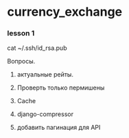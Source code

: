 # currency_exchange

### lesson 1
cat ~/.ssh/id_rsa.pub

Вопросы.
1. актуальные рейты.
2. Проверть только пермишены
3. Cache

1. django-compressor
2. добавить пагинация для API
